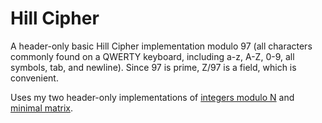 # Hill Cipher

A header-only basic Hill Cipher implementation modulo 97 (all characters commonly found on a QWERTY keyboard, including a-z, A-Z, 0-9, all symbols, tab, and newline). Since 97 is prime, Z/97 is a field, which is convenient.

Uses my two header-only implementations of [integers modulo N](https://gitlab.com/mathnerd/integers-modulo-n) and [minimal matrix](https://gitlab.com/mathnerd/minimal-matrix).